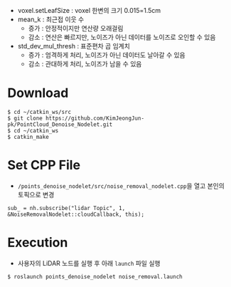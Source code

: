 - voxel.setLeafSize : voxel 한변의 크기 0.015=1.5cm
- mean_k : 최근접 이웃 수
  - 증가 : 안정적이지만 연산량 오래걸림
  - 감소 : 연산은 빠르지만, 노이즈가 아닌 데이터를 노이즈로 오인할 수 있음
- std_dev_mul_thresh : 표준편차 곱 임계치
  - 증가 : 엄격하게 처리, 노이즈가 아닌 데이터도 날아갈 수 있음
  - 감소 : 관대하게 처리, 노이즈가 남을 수 있음

# Download
```
$ cd ~/catkin_ws/src
$ git clone https://github.com/KimJeongJun-pk/PointCloud_Denoise_Nodelet.git
$ cd ~/catkin_ws
$ catkin_make
```

# Set CPP File
- `/points_denoise_nodelet/src/noise_removal_nodelet.cpp`을 열고 본인의 토픽으로 변경
```
sub_ = nh.subscribe("lidar Topic", 1, &NoiseRemovalNodelet::cloudCallback, this);
```

# Execution
- 사용자의 LiDAR 노드를 실행 후 아래 `launch` 파일 실행
```
$ roslaunch points_denoise_nodelet noise_removal.launch
```
